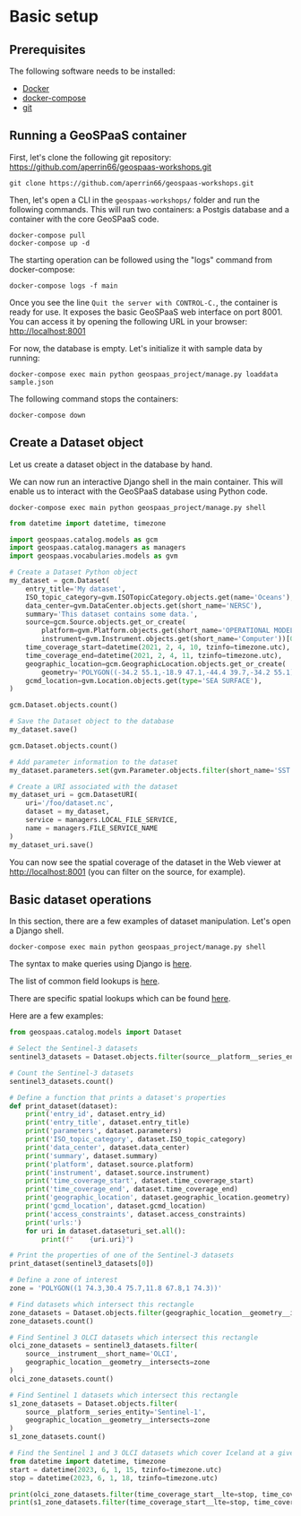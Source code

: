 # Basic setup

## Prerequisites

The following software needs to be installed:
- [Docker](https://docs.docker.com/get-docker/)
- [docker-compose](https://docs.docker.com/compose/install/)
- [git](https://git-scm.com/downloads)

## Running a GeoSPaaS container

First, let's clone the following git repository:
<https://github.com/aperrin66/geospaas-workshops.git>

```
git clone https://github.com/aperrin66/geospaas-workshops.git
```

Then, let's open a CLI in the `geospaas-workshops/` folder and run the following commands.
This will run two containers: a Postgis database and a container with the core GeoSPaaS code.

```
docker-compose pull
docker-compose up -d
```

The starting operation can be followed using the "logs" command from docker-compose:

```
docker-compose logs -f main
```

Once you see the line `Quit the server with CONTROL-C.`, the container is ready for use.
It exposes the basic GeoSPaaS web interface on port 8001.
You can access it by opening the following URL in your browser: <http://localhost:8001>

For now, the database is empty. Let's initialize it with sample data by running:

```
docker-compose exec main python geospaas_project/manage.py loaddata sample.json
```

The following command stops the containers:

```
docker-compose down
```

## Create a Dataset object

Let us create a dataset object in the database by hand.

We can now run an interactive Django shell in the main container.
This will enable us to interact with the GeoSPaaS database using Python code.

```
docker-compose exec main python geospaas_project/manage.py shell 
```

```python
from datetime import datetime, timezone

import geospaas.catalog.models as gcm
import geospaas.catalog.managers as managers
import geospaas.vocabularies.models as gvm

# Create a Dataset Python object
my_dataset = gcm.Dataset(
    entry_title='My dataset',
    ISO_topic_category=gvm.ISOTopicCategory.objects.get(name='Oceans'),
    data_center=gvm.DataCenter.objects.get(short_name='NERSC'),
    summary='This dataset contains some data.',
    source=gcm.Source.objects.get_or_create(
        platform=gvm.Platform.objects.get(short_name='OPERATIONAL MODELS'),
        instrument=gvm.Instrument.objects.get(short_name='Computer'))[0],
    time_coverage_start=datetime(2021, 2, 4, 10, tzinfo=timezone.utc),
    time_coverage_end=datetime(2021, 2, 4, 11, tzinfo=timezone.utc),
    geographic_location=gcm.GeographicLocation.objects.get_or_create(
        geometry='POLYGON((-34.2 55.1,-18.9 47.1,-44.4 39.7,-34.2 55.1))')[0],
    gcmd_location=gvm.Location.objects.get(type='SEA SURFACE'),
)

gcm.Dataset.objects.count()

# Save the Dataset object to the database
my_dataset.save()

gcm.Dataset.objects.count()

# Add parameter information to the dataset
my_dataset.parameters.set(gvm.Parameter.objects.filter(short_name='SST'))

# Create a URI associated with the dataset
my_dataset_uri = gcm.DatasetURI(
    uri='/foo/dataset.nc',
    dataset = my_dataset,
    service = managers.LOCAL_FILE_SERVICE,
    name = managers.FILE_SERVICE_NAME
)
my_dataset_uri.save()
```

You can now see the spatial coverage of the dataset in the Web viewer at <http://localhost:8001>
(you can filter on the source, for example).

## Basic dataset operations

In this section, there are a few examples of dataset manipulation. Let's open a Django shell.

```
docker-compose exec main python geospaas_project/manage.py shell
```

The syntax to make queries using Django is 
[here](https://docs.djangoproject.com/en/3.0/topics/db/queries/).

The list of common field lookups is
[here](https://docs.djangoproject.com/en/3.0/ref/models/querysets/#field-lookups).

There are specific spatial lookups which can be found
[here](https://docs.djangoproject.com/en/3.1/ref/contrib/gis/geoquerysets/).

Here are a few examples:

```python
from geospaas.catalog.models import Dataset

# Select the Sentinel-3 datasets
sentinel3_datasets = Dataset.objects.filter(source__platform__series_entity='Sentinel-3')

# Count the Sentinel-3 datasets
sentinel3_datasets.count()

# Define a function that prints a dataset's properties
def print_dataset(dataset):
    print('entry_id', dataset.entry_id)
    print('entry_title', dataset.entry_title)
    print('parameters', dataset.parameters)
    print('ISO_topic_category', dataset.ISO_topic_category)
    print('data_center', dataset.data_center)
    print('summary', dataset.summary)
    print('platform', dataset.source.platform)
    print('instrument', dataset.source.instrument)
    print('time_coverage_start', dataset.time_coverage_start)
    print('time_coverage_end', dataset.time_coverage_end)
    print('geographic_location', dataset.geographic_location.geometry)
    print('gcmd_location', dataset.gcmd_location)
    print('access_constraints', dataset.access_constraints)
    print('urls:')
    for uri in dataset.dataseturi_set.all():
        print(f"    {uri.uri}")

# Print the properties of one of the Sentinel-3 datasets
print_dataset(sentinel3_datasets[0])

# Define a zone of interest
zone = 'POLYGON((1 74.3,30.4 75.7,11.8 67.8,1 74.3))'

# Find datasets which intersect this rectangle
zone_datasets = Dataset.objects.filter(geographic_location__geometry__intersects=zone)
zone_datasets.count()

# Find Sentinel 3 OLCI datasets which intersect this rectangle
olci_zone_datasets = sentinel3_datasets.filter(
    source__instrument__short_name='OLCI',
    geographic_location__geometry__intersects=zone
)
olci_zone_datasets.count()

# Find Sentinel 1 datasets which intersect this rectangle
s1_zone_datasets = Dataset.objects.filter(
    source__platform__series_entity='Sentinel-1',
    geographic_location__geometry__intersects=zone
)
s1_zone_datasets.count()

# Find the Sentinel 1 and 3 OLCI datasets which cover Iceland at a given time
from datetime import datetime, timezone
start = datetime(2023, 6, 1, 15, tzinfo=timezone.utc)
stop = datetime(2023, 6, 1, 18, tzinfo=timezone.utc)

print(olci_zone_datasets.filter(time_coverage_start__lte=stop, time_coverage_end__gt=start).count())
print(s1_zone_datasets.filter(time_coverage_start__lte=stop, time_coverage_end__gt=start).count())
```

